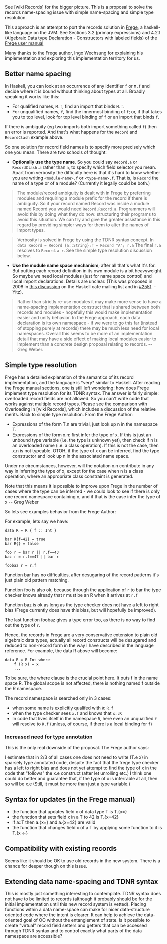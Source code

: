 
See \[wiki Records\] for the bigger picture. This is a proposal to solve the records name-spacing issue with simple name-spacing and simple type resolution. 



This approach is an attempt to port the records solution in [
Frege](http://code.google.com/p/frege/), a haskell-like language on the JVM. See Sections 3.2 (primary expressions) and 4.2.1 (Algebraic Data type Declaration - Constructors with labeled fields) of the [
Frege user manual](http://code.google.com/p/frege/downloads/detail?name=Language-202.pdf)



Many thanks to the Frege author, Ingo Wechsung for explaining his implementation and exploring this implementation territory for us.


## Better name spacing



In Haskell, you can look at an occurrence of any identifier `f` or `M.f` and decide where it is bound without thinking about types at all.  Broadly speaking it works like this:


- For qualified names, `M.f`, find an import that binds `M.f`.
- For unqualified names, `f`, find the innermost binding of `f`; or, if that takes you to top level, look for top level binding of `f` or an import that binds `f`.


If there is ambiguity (eg two imports both import something called `f`) then an error is reported.  And that's what happens for the `Record` and `RecordClash` example above.



So one solution for record field names is to specify more precisely which one you mean.  There are two schools of thought:


- **Optionally use the type name**.  So you could say `Record.a` or `RecordClash.a` rather than `a`, to specify which field selector you mean.  Apart from verbosity the difficulty here is that it's hard to know whether you are writing `<module-name>.f` or `<type-name>.f`.  That is, is `Record` the name of a type or of a module?  (Currently it legally could be both.)

>
>
> The module/record ambiguity is dealt with in Frege by preferring modules and requiring a module prefix for the record if there is ambiguity. So if your record named Record was inside a module named Record you would need `Record.Record.a`. Programmers will avoid this by doing what they do now: structuring their programs to avoid this situation. We can try and give the greater assistance in this regard by providing simpler ways for them to alter the names of import types.
>
>

>
>
> Verbosity is solved in Frege by using the TDNR syntax concept. In `data Record = Record {a::String};r = Record "A"; r.a` The final `r.a` resolves to `Record.a r`. See the simple type resolution discussion below.
>
>

- **Use the module name space mechanism**; after all that's what it's for.  But putting each record definition in its own module is a bit heavyweight. So maybe we need local modules (just for name space control) and local import declarations.  Details are unclear. (This was proposed in 2008 in [
  this discussion](http://www.haskell.org/pipermail/haskell-cafe/2008-August/046494.html) on the Haskell cafe mailing list and in [\#2551](https://gitlab.staging.haskell.org/ghc/ghc/issues/2551). - Yitz).

>
>
> Rather than strictly re-use modules it may make more sense to have a name-spacing implementation construct that is shared between both records and modules - hopefully this would make implementation easier and unify behavior. In the Frege approach, each data declaration is its own namespace - if we were to go this far (instead of stopping purely at records) there may be much less need for local namespaces. Overall this seems to be more of an implementation detail that may have a side effect of making local modules easier to implement than a concrete design proposal relating to records. -- Greg Weber.
>
>

## Simple type resolution



Frege has a detailed explanation of the semantics of its record implementation, and the language is \*very\* similar to Haskell. After reading the Frege manual sections, one is still left wondering: how does Frege implement type resolution for its TDNR syntax. The answer is fairly simple: overloaded record fields are not allowed. So you can't write code that works against multiple record types. Please see the comparison with Overloading in \[wiki Records\], which includes a discussion of the relative merits. Back to simple type resolution. From the Frege Author:


- Expressions of the form T.n are trivial, just look up n in the namespace T.
- Expressions of the form x.n: first infer the type of x. If this is just an unbound type variable (i.e. the type is unknown yet), then check if n is an overloaded name (i.e. a class operation). If this is not the case, then x.n is not typeable. OTOH, if the type of x can be inferred, find the type constructor and look up n in the associated name space.


Under no circumstances, however, will the notation x.n contribute in any way in inferring the type of x, except for the case when n is a class operation, where an appropriate class constraint is generated.



Note that this means it is possible to improve upon Frege in the number of cases where the type can be inferred - we could look to see if there is only one record namespace containing n, and if that is the case infer the type of x -- Greg Weber



So lets see examples behavior from the Frege Author:



For example, lets say we have:


```wiki
data R = R { f :: Int }

bar R{f=42} = true
bar R{} = false

foo r = bar r || r.f==43
baz r = r.f==47 || bar r

foobaz r = r.f
```


Function bar has no difficulties, after desugaring of the record patterns it's just plain old pattern matching.



Function foo is also ok, because through the application of `r` to bar the type checker knows already that r must be an R when it arrives at `r.f`



Function baz is ok as long as the type checker does not have a left to right bias (Frege currently does have this bias, but will hopefully be improved).



The last function foobaz gives a type error too, as there is no way to find out the type of `r`.



Hence, the records in Frege are a very conservative extension to plain old algebraic data types, actually all record constructs will be desugared and reduced to non-record form in the way I have described in the language reference. For example, the data R above will become:


```wiki
data R = R Int where
    f (R x) = x
    ...
```


To be sure, the where clause is the crucial point here. It puts f in the name space R. The global scope is not affected, there is nothing named f outside the R namespace.



The record namespace is searched only in 3 cases:


- when some name is explicitly qualifed with `R`:   `R.f`
- when the type checker sees `x.f` and knows that `x::R`
- In code that lives itself in the namespace `R`, here even an unqualified `f` will resolve to `R.f` (unless, of course, if there is a local binding for `f`)

### Increased need for type annotation



This is the only real downside of the proposal. The Frege author says:



I estimate that in 2/3 of all cases one does not need to write (T.e x) in sparsely type annotated code, despite the fact that the frege type checker has a left to right bias and does not yet attempt to find the type of x in the code that "follows" the x.e construct (after let unrolling etc.) I think one could do better and guarantee that, if the type of x is inferrable at all, then so will be x.e (Still, it must be more than just a type variable.)


## Syntax for updates (in the Frege manual)


- the function that updates field x of data type T is T.{x=}
- the function that sets field x in a T to 42 is T.{x=42}
- If a::T then a.{x=} and a.{x=42} are valid
- the function that changes field x of a T by applying some function to it is T.{x \<-}

## Compatibility with existing records



Seems like it should be OK to use old records in the new system.
There is a chance for deeper though on this issue.


## Extending data name-spacing and TDNR syntax



This is mostly just something interesting to contemplate.
TDNR syntax does not have to be limited to records (although it probably should be for the initial implementation until this new record system is vetted).
Placing functions within a data name-space can make for nicer data-structure oriented code where the intent is clearer. It can help to achieve the data-oriented goal of OO without the entanglement of state. Is it possible to create "virtual" record field setters and getters that can be accessed through TDNR syntax and to control exactly what parts of the data namespace are accessible?


